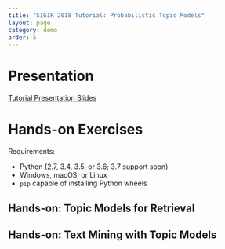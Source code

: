 ```yaml
---
title: "SIGIR 2018 Tutorial: Probabilistic Topic Models"
layout: page
category: demo
order: 5
---
```


# Presentation
[Tutorial Presentation Slides](https://www.dropbox.com/s/5qmjfcutwowvv7h/sigir18-tutorial-topic-model-zhai.pptx?dl=0)

# Hands-on Exercises

Requirements:

- Python (2.7, 3.4, 3.5, or 3.6; 3.7 support soon)
- Windows, macOS, or Linux
- `pip` capable of installing Python wheels

## Hands-on: Topic Models for Retrieval

<script src="https://gist.github.com/skystrife/2942c00ba09905320535b3e1e5784ee7.js"></script>

## Hands-on: Text Mining with Topic Models

<script src="https://gist.github.com/skystrife/bf9c75cf0abe1c9a98acaf2d846fc350.js"></script>
